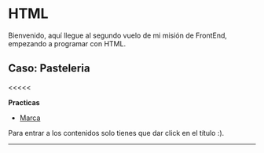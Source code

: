 # HTML
Bienvenido, aquí llegue al segundo vuelo de mi misión de FrontEnd, empezando a programar con HTML.
## Caso: Pasteleria 
<<<<<

**Practicas** 
- [Marca]('')

Para entrar a los contenidos solo tienes que dar click en el título :).

---
